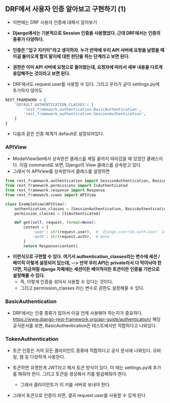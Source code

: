 ## DRF에서 사용자 인증 알아보고 구현하기 (1)
- 이번에는 DRF 사용자 인증에 대해서 알아보기 
- **Django에서는 기본적으로 Session 인증을 사용했었다. 근데 DRF에서는 인증의 종류가 다양하다.**

- **인증은 "입구 지키미"라고 생각하자. 누가 만약에 우리 API 서버에 요청을 날렸을 때 이걸 들어오게 할지 말지에 대한 판단을 하는 단계라고 보면 된다.**
- **권한은 이미 API 서버에 요청으로 들어왔는데, 요청자에 따라서 세부 내용을 다르게 응답해주는 것이라고 보면 된다.** 

- DRF에서도 request.user를 사용할 수 있다. 그리고 우리가 굳이 settings.py에 추가하지 않아도

```python
REST_FRAMEWORK = {
    'DEFAULT_AUTHENTICATION_CLASSES': [
        'rest_framework.authentication.BasicAuthentication',
        'rest_framework.authentication.SessionAuthentication',
    ]
}
``` 

- 다음과 같은 인증 체계가 default로 설정되어있다. 


### APIView
- ModelViewSet에서 상속받은 클래스를 제일 끝까지 따라갔을 때 있었던 클래스이다. 이걸 command로 보면, Django의 View 클래스를 상속받고 있다. 
- 그래서 이 APIView를 상속받아서 클래스를 설정하면  

```python
from rest_framework.authentication import SessionAuthentication, BasicAuthentication
from rest_framework.permissions import IsAuthenticated
from rest_framework.response import Response
from rest_framework.views import APIView

class ExampleView(APIView):
    authentication_classes = [SessionAuthentication, BasicAuthentication]
    permission_classes = [IsAuthenticated]

    def get(self, request, format=None):
        content = {
            'user': str(request.user),  # `django.contrib.auth.User` instance.
            'auth': str(request.auth),  # None
        }
        return Response(content)
```

- **이런식으로 구현할 수 있다. 여기서 authentication_classes라는 변수에 세션 / 베이직 이렇게 설정되어 있는데, --> 만약 우리 API는 private라서 다 막아놔야 한다면, 지금처럼 django 자체에는 세션이든 베이직이든 토큰이든 인증을 기반으로 설정해줄 수 있다.**
  - 즉, 이렇게 인증을 섞어서 사용할 수 있다는 것이다. 
  - 그리고 permission_classes 라는 변수로 권한도 설정해줄 수 있다. 


### BasicAuthentication
- DRF에서는 인증 종류가 많아서 이걸 언제 사용해야 하는지가 중요하다. https://www.django-rest-framework.org/api-guide/authentication/ 해당 공식문서를 보면, BasicAuthentication은 테스트에서만 적합하다고 나와있다. 


### TokenAuthentication
- 토큰 인증은 거의 모든 클라이언트 종류에 적합하다고 공식 문서에 나와있다. 모바일, 웹 등 다양하게 사용한다. 
- 토큰하면 유명한게 JWT라고 해서 토큰 방식이 있다. 이 때는 settings.py에 추가를 해줘야 한다. 그리고 토큰을 생성해서 키를 발급해줘야 한다. 
  - 그래서 클라이언트가 이 키를 서버로 보내야 한다.

- 그래서 토큰으로 인증이 되면, 결국 request.user를 사용할 수 있게 된다.
